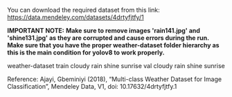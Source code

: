 You can download the required dataset from this link: https://data.mendeley.com/datasets/4drtyfjtfy/1

**IMPORTANT NOTE:** **Make sure to remove images 'rain141.jpg' and 'shine131.jpg' as they are corrupted and cause errors during the run.
Make sure that  you have the proper weather-dataset folder hierarchy as this is the main condition for yolov8 to work properly.**

weather-dataset
  train
    cloudy
    rain
    shine
    sunrise
  val
    cloudy
    rain
    shine
    sunrise

Reference:
Ajayi, Gbeminiyi (2018), “Multi-class Weather Dataset for Image Classification”, Mendeley Data, V1, doi: 10.17632/4drtyfjtfy.1
